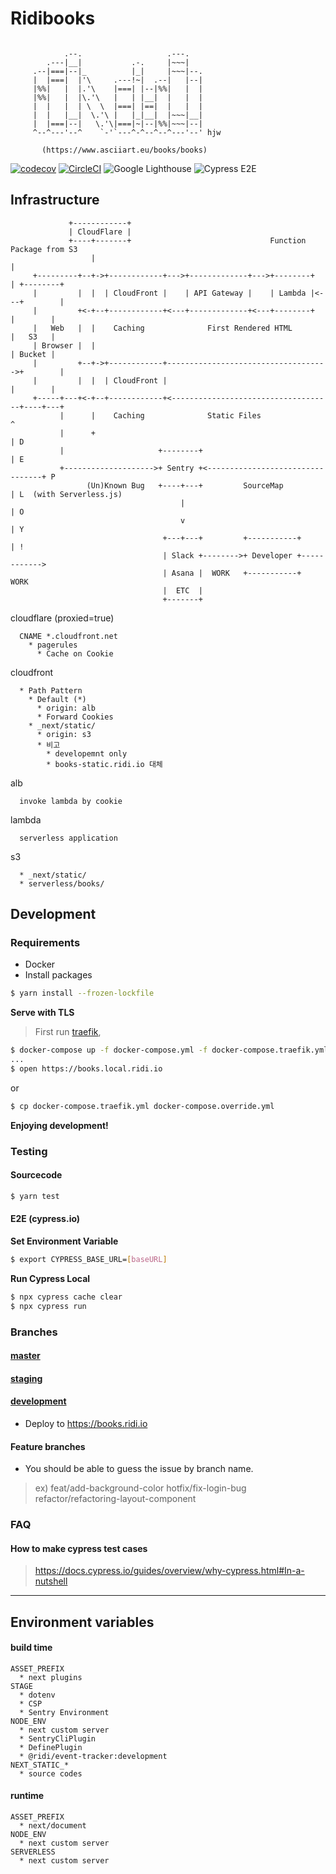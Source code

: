 # Ridibooks

```spacebars

            .--.                   .---.
        .---|__|           .-.     |~~~|
     .--|===|--|_          |_|     |~~~|--.
     |  |===|  |'\     .---!~|  .--|   |--|
     |%%|   |  |.'\    |===| |--|%%|   |  |
     |%%|   |  |\.'\   |   | |__|  |   |  |
     |  |   |  | \  \  |===| |==|  |   |  |
     |  |   |__|  \.'\ |   |_|__|  |~~~|__|
     |  |===|--|   \.'\|===|~|--|%%|~~~|--|
     ^--^---'--^    `-'`---^-^--^--^---'--' hjw

       (https://www.asciiart.eu/books/books)
```

[![codecov](https://codecov.io/gh/ridi/books-frontend/branch/master/graph/badge.svg)](https://codecov.io/gh/ridi/books-frontend)
[![CircleCI](https://circleci.com/gh/ridi/books-frontend/tree/master.svg?style=svg)](https://circleci.com/gh/ridi/books-frontend/tree/master)
![Google Lighthouse](https://github.com/ridi/books-frontend/workflows/Google%20Lighthouse/badge.svg)
![Cypress E2E](https://github.com/ridi/books-frontend/workflows/Cypress%20E2E/badge.svg?branch=master)
## Infrastructure

```
             +------------+
             | CloudFlare |
             +----+-------+                               Function Package from S3
                  |                                                   |
     +---------+--+->+------------+--->+-------------+--->+--------+  | +--------+
     |         |  |  | CloudFront |    | API Gateway |    | Lambda |<---+        |
     |         +<-+--+------------+<---+-------------+<---+--------+    |        |
     |   Web   |  |    Caching              First Rendered HTML         |   S3   |
     | Browser |  |                                                     | Bucket |
     |         +--+->+------------+------------------------------------>+        |
     |         |  |  | CloudFront |                                     |        |
     +-----+---+<-+--+------------+<------------------------------------+----+---+
           |      |    Caching              Static Files                     ^
           |      +                                                          | D
           |                     +--------+                                  | E
           +-------------------->+ Sentry +<---------------------------------+ P
                 (Un)Known Bug   +----+---+         SourceMap                | L  (with Serverless.js)
                                      |                                      | O
                                      v                                      | Y
                                  +---+---+         +-----------+            | !
                                  | Slack +-------->+ Developer +------------>
                                  | Asana |  WORK   +-----------+   WORK
                                  |  ETC  |
                                  +-------+

```

cloudflare (proxied=true)
```
  CNAME *.cloudfront.net
    * pagerules
      * Cache on Cookie
```

cloudfront
```
  * Path Pattern
    * Default (*)
      * origin: alb
      * Forward Cookies
    * _next/static/
      * origin: s3
      * 비고
        * developemnt only
        * books-static.ridi.io 대체
```

alb
```
  invoke lambda by cookie
```

lambda
```
  serverless application
```

s3
```
  * _next/static/
  * serverless/books/
```



## Development

### Requirements

- Docker
- Install packages

```bash
$ yarn install --frozen-lockfile
```

**Serve with TLS**

> First run [traefik](https://github.com/ridi/traefik/blob/master/README.md),

```bash
$ docker-compose up -f docker-compose.yml -f docker-compose.traefik.yml -d
...
$ open https://books.local.ridi.io

```
or
```bash
$ cp docker-compose.traefik.yml docker-compose.override.yml
```

**Enjoying development!**

### Testing

#### Sourcecode

```bash
$ yarn test
```

#### E2E (cypress.io)

**Set Environment Variable**

```bash
$ export CYPRESS_BASE_URL=[baseURL]
```
**Run Cypress Local**
```bash
$ npx cypress cache clear
$ npx cypress run
```

### Branches

#### [master](https://gitlab.com/ridicorp/frontend/books/tree/master)

#### [staging](https://gitlab.com/ridicorp/frontend/books/tree/staging)

#### [development](https://gitlab.com/ridicorp/frontend/books/tree/development)

- Deploy to https://books.ridi.io

#### Feature branches

- You should be able to guess the issue by branch name.

> ex)
> feat/add-background-color
> hotfix/fix-login-bug
> refactor/refactoring-layout-component

### FAQ

#### How to make cypress test cases

> https://docs.cypress.io/guides/overview/why-cypress.html#In-a-nutshell

---

## Environment variables

#### build time
```
ASSET_PREFIX
  * next plugins
STAGE
  * dotenv
  * CSP
  * Sentry Environment
NODE_ENV
  * next custom server
  * SentryCliPlugin
  * DefinePlugin
  * @ridi/event-tracker:development
NEXT_STATIC_*
  * source codes
```

#### runtime
```
ASSET_PREFIX
  * next/document
NODE_ENV
  * next custom server
SERVERLESS
  * next custom server
```
